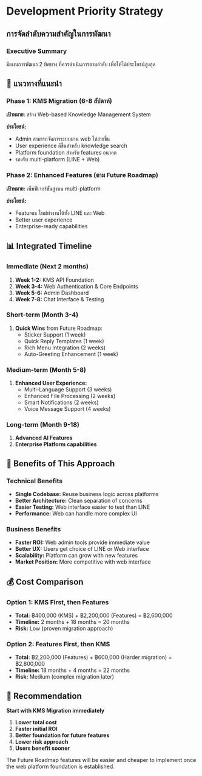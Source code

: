 # Development Priority Strategy

## การจัดลำดับความสำคัญในการพัฒนา

### Executive Summary
มีแผนการพัฒนา 2 ทิศทาง ที่ควรดำเนินการตามลำดับ เพื่อให้ได้ประโยชน์สูงสุด

## 🎯 แนวทางที่แนะนำ

### Phase 1: KMS Migration (6-8 สัปดาห์)
**เป้าหมาย:** สร้าง Web-based Knowledge Management System

**ประโยชน์:**
- Admin สามารถจัดการระบบผ่าน web ได้ง่ายขึ้น
- User experience ดีขึ้นสำหรับ knowledge search
- Platform foundation สำหรับ features อนาคต
- รองรับ multi-platform (LINE + Web)

### Phase 2: Enhanced Features (ตาม Future Roadmap)
**เป้าหมาย:** เพิ่มฟีเจอร์ขั้นสูงบน multi-platform

**ประโยชน์:**
- Features ใหม่ทำงานได้ทั้ง LINE และ Web
- Better user experience
- Enterprise-ready capabilities

## 📊 Integrated Timeline

### Immediate (Next 2 months)
1. **Week 1-2:** KMS API Foundation
2. **Week 3-4:** Web Authentication & Core Endpoints  
3. **Week 5-6:** Admin Dashboard
4. **Week 7-8:** Chat Interface & Testing

### Short-term (Month 3-4)
1. **Quick Wins** from Future Roadmap:
   - Sticker Support (1 week)
   - Quick Reply Templates (1 week) 
   - Rich Menu Integration (2 weeks)
   - Auto-Greeting Enhancement (1 week)

### Medium-term (Month 5-8)
1. **Enhanced User Experience:**
   - Multi-Language Support (3 weeks)
   - Enhanced File Processing (2 weeks)
   - Smart Notifications (2 weeks)
   - Voice Message Support (4 weeks)

### Long-term (Month 9-18)
1. **Advanced AI Features**
2. **Enterprise Platform capabilities**

## 🔄 Benefits of This Approach

### Technical Benefits
- **Single Codebase:** Reuse business logic across platforms
- **Better Architecture:** Clean separation of concerns
- **Easier Testing:** Web interface easier to test than LINE
- **Performance:** Web can handle more complex UI

### Business Benefits  
- **Faster ROI:** Web admin tools provide immediate value
- **Better UX:** Users get choice of LINE or Web interface
- **Scalability:** Platform can grow with new features
- **Market Position:** More competitive with web interface

## 💰 Cost Comparison

### Option 1: KMS First, then Features
- **Total:** ฿400,000 (KMS) + ฿2,200,000 (Features) = ฿2,600,000
- **Timeline:** 2 months + 18 months = 20 months
- **Risk:** Low (proven migration approach)

### Option 2: Features First, then KMS  
- **Total:** ฿2,200,000 (Features) + ฿600,000 (Harder migration) = ฿2,800,000
- **Timeline:** 18 months + 4 months = 22 months  
- **Risk:** Medium (complex migration later)

## 🎯 Recommendation

**Start with KMS Migration immediately**

1. **Lower total cost**
2. **Faster initial ROI** 
3. **Better foundation for future features**
4. **Lower risk approach**
5. **Users benefit sooner**

The Future Roadmap features will be easier and cheaper to implement once the web platform foundation is established.